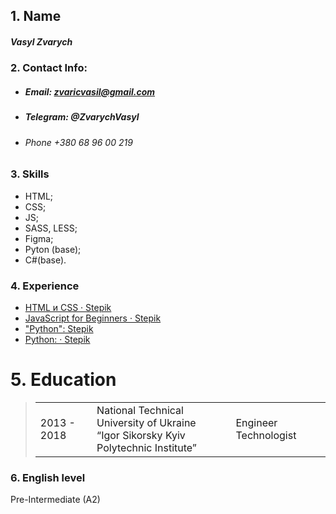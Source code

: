 ## 1.  Name

##### Vasyl Zvarych

### 2. Contact Info:

- ##### Email:  zvaricvasil@gmail.com

- ##### Telegram:  @ZvarychVasyl

- ###### Phone +380 68 96 00 219

### 3. Skills

- HTML;
- CSS;
- JS;
- SASS, LESS;
- Figma;
- Pyton (base);
- C#(base).

### 
### 4. Experience

- [ HTML и CSS · Stepik](https://stepik.org/course/38218/syllabus)
- [JavaScript for Beginners · Stepik](https://stepik.org/course/3432/promo)
- ["Python":  Stepik](https://stepik.org/course/58852/promo)
- [Python:  · Stepik](https://stepik.org/course/512/promo)

# 5. Education

> |             |                                                              |                       |
> | ----------- | ------------------------------------------------------------ | --------------------- |
> | 2013 - 2018 | National Technical University of Ukraine<br/>“Igor Sikorsky Kyiv Polytechnic Institute” | Engineer Technologist |

### 6. English level

Pre-Intermediate (A2)